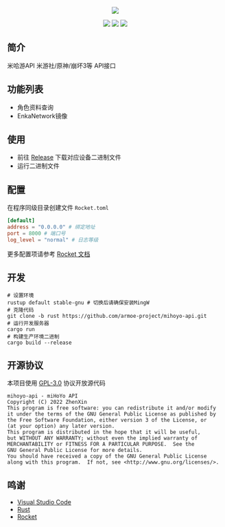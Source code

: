 <div align="center">

![][banner]

![][rust]
![][rocket]
![][license]

</div>

## 简介

米哈游API 米游社/原神/崩坏3等 API接口

## 功能列表

* 角色资料查询
* EnkaNetwork镜像


## 使用

* 前往 [Release](release) 下载对应设备二进制文件
* 运行二进制文件
  
## 配置

在程序同级目录创建文件 `Rocket.toml`

```toml
[default]
address = "0.0.0.0" # 绑定地址
port = 8000 # 端口号
log_level = "normal" # 日志等级
```

更多配置项请参考 [Rocket 文档](https://rocket.rs/v0.5-rc/guide/configuration)

## 开发

```shell
# 设置环境
rustup default stable-gnu # 切换后请确保安装MingW
# 克隆代码
git clone -b rust https://github.com/armoe-project/mihoyo-api.git
# 运行开发服务器
cargo run
# 构建生产环境二进制
cargo build --release
```

## 开源协议

本项目使用 [GPL-3.0](LICENSE) 协议开放源代码

```text
mihoyo-api - miHoYo API
Copyright (C) 2022 ZhenXin
This program is free software: you can redistribute it and/or modify
it under the terms of the GNU General Public License as published by
the Free Software Foundation, either version 3 of the License, or
(at your option) any later version.
This program is distributed in the hope that it will be useful,
but WITHOUT ANY WARRANTY; without even the implied warranty of
MERCHANTABILITY or FITNESS FOR A PARTICULAR PURPOSE.  See the
GNU General Public License for more details.
You should have received a copy of the GNU General Public License
along with this program.  If not, see <http://www.gnu.org/licenses/>.
```

## 鸣谢

* [Visual Studio Code](https://code.visualstudio.com/)
* [Rust](https://www.rust-lang.org/zh-CN/)
* [Rocket](https://rocket.rs/)

[banner]: https://socialify.git.ci/armoe-project/mihoyo-api/image?description=1&forks=1&issues=1&language=1&name=1&owner=1&pulls=1&stargazers=1&theme=Light

[rust]: https://img.shields.io/badge/rust-1.64.0--2021-blue?style=for-the-badge

[rocket]: https://img.shields.io/badge/rocket-0.5.0--rc.2-blue?style=for-the-badge

[license]: https://img.shields.io/github/license/RealHeart/ZMusic?style=for-the-badge
